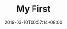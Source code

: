 ---
title: "My First"
date: "2019-03-10T00:57:14+08:00"
description: "First Post"
lead: "Example lead - highlighted near the title"
disable_comments: false # Optional, disable Disqus comments if true
authorbox: true # Optional, enable authorbox for specific post
toc: false # Optional, enable Table of Contents for specific post
categories:
  - "Category 1"
tags:
  - "Test"
  - "Another test"
#menu: footer # Optional, add page to a menu. Options: main, side, footer
---